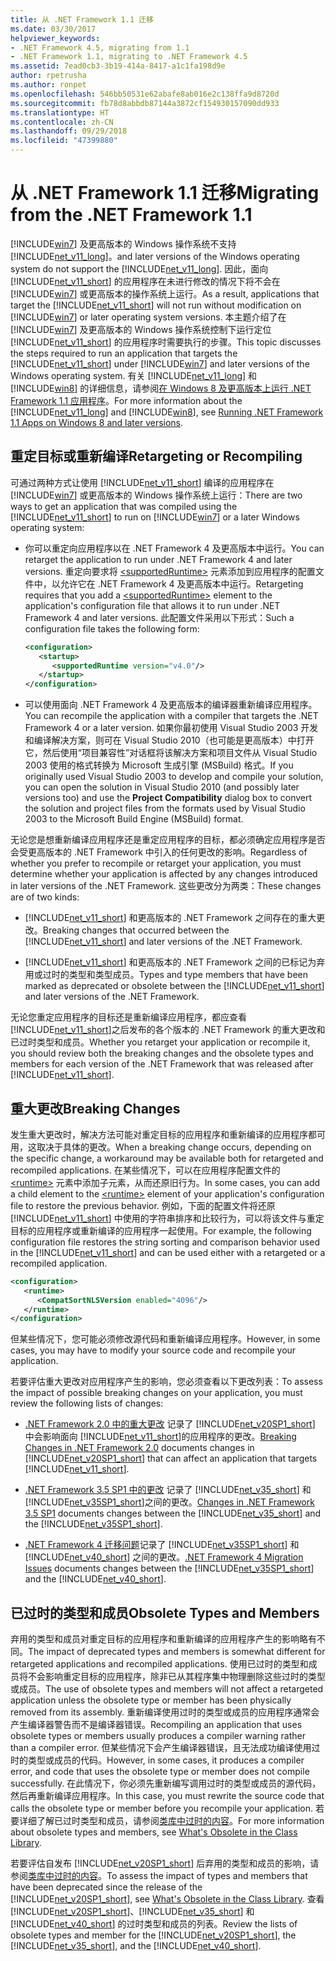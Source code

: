 ```yaml
---
title: 从 .NET Framework 1.1 迁移
ms.date: 03/30/2017
helpviewer_keywords:
- .NET Framework 4.5, migrating from 1.1
- .NET Framework 1.1, migrating to .NET Framework 4.5
ms.assetid: 7ead0cb3-3b19-414a-8417-a1c1fa198d9e
author: rpetrusha
ms.author: ronpet
ms.openlocfilehash: 546bb50531e62abafe8ab016e2c138ffa9d8720d
ms.sourcegitcommit: fb78d8abbdb87144a3872cf154930157090dd933
ms.translationtype: HT
ms.contentlocale: zh-CN
ms.lasthandoff: 09/29/2018
ms.locfileid: "47399880"
---
```

# <a name="migrating-from-the-net-framework-11"></a><span data-ttu-id="bcde9-102">从 .NET Framework 1.1 迁移</span><span class="sxs-lookup"><span data-stu-id="bcde9-102">Migrating from the .NET Framework 1.1</span></span>

[!INCLUDE[win7](../../../includes/win7-md.md)] <span data-ttu-id="bcde9-103">及更高版本的 Windows 操作系统不支持 [!INCLUDE[net_v11_long](../../../includes/net-v11-long-md.md)]。</span><span class="sxs-lookup"><span data-stu-id="bcde9-103">and later versions of the Windows operating system do not support the [!INCLUDE[net_v11_long](../../../includes/net-v11-long-md.md)].</span></span> <span data-ttu-id="bcde9-104">因此，面向 [!INCLUDE[net_v11_short](../../../includes/net-v11-short-md.md)] 的应用程序在未进行修改的情况下将不会在 [!INCLUDE[win7](../../../includes/win7-md.md)] 或更高版本的操作系统上运行。</span><span class="sxs-lookup"><span data-stu-id="bcde9-104">As a result, applications that target the [!INCLUDE[net_v11_short](../../../includes/net-v11-short-md.md)] will not run without modification on [!INCLUDE[win7](../../../includes/win7-md.md)] or later operating system versions.</span></span> <span data-ttu-id="bcde9-105">本主题介绍了在 [!INCLUDE[win7](../../../includes/win7-md.md)] 及更高版本的 Windows 操作系统控制下运行定位 [!INCLUDE[net_v11_short](../../../includes/net-v11-short-md.md)] 的应用程序时需要执行的步骤。</span><span class="sxs-lookup"><span data-stu-id="bcde9-105">This topic discusses the steps required to run an application that targets the [!INCLUDE[net_v11_short](../../../includes/net-v11-short-md.md)] under [!INCLUDE[win7](../../../includes/win7-md.md)] and later versions of the Windows operating system.</span></span> <span data-ttu-id="bcde9-106">有关 [!INCLUDE[net_v11_long](../../../includes/net-v11-long-md.md)] 和 [!INCLUDE[win8](../../../includes/win8-md.md)] 的详细信息，请参阅[在 Windows 8 及更高版本上运行 .NET Framework 1.1 应用程序](../../../docs/framework/install/run-net-framework-1-1-apps.md)。</span><span class="sxs-lookup"><span data-stu-id="bcde9-106">For more information about the [!INCLUDE[net_v11_long](../../../includes/net-v11-long-md.md)] and [!INCLUDE[win8](../../../includes/win8-md.md)], see [Running .NET Framework 1.1 Apps on Windows 8 and later versions](../../../docs/framework/install/run-net-framework-1-1-apps.md).</span></span>

## <a name="retargeting-or-recompiling"></a><span data-ttu-id="bcde9-107">重定目标或重新编译</span><span class="sxs-lookup"><span data-stu-id="bcde9-107">Retargeting or Recompiling</span></span>

<span data-ttu-id="bcde9-108">可通过两种方式让使用 [!INCLUDE[net_v11_short](../../../includes/net-v11-short-md.md)] 编译的应用程序在 [!INCLUDE[win7](../../../includes/win7-md.md)] 或更高版本的 Windows 操作系统上运行：</span><span class="sxs-lookup"><span data-stu-id="bcde9-108">There are two ways to get an application that was compiled using the [!INCLUDE[net_v11_short](../../../includes/net-v11-short-md.md)] to run on [!INCLUDE[win7](../../../includes/win7-md.md)] or a later Windows operating system:</span></span>

- <span data-ttu-id="bcde9-109">你可以重定向应用程序以在 .NET Framework 4 及更高版本中运行。</span><span class="sxs-lookup"><span data-stu-id="bcde9-109">You can retarget the application to run under .NET Framework 4 and later versions.</span></span> <span data-ttu-id="bcde9-110">重定向要求将 [\<supportedRuntime>](../../../docs/framework/configure-apps/file-schema/startup/supportedruntime-element.md) 元素添加到应用程序的配置文件中，以允许它在 .NET Framework 4 及更高版本中运行。</span><span class="sxs-lookup"><span data-stu-id="bcde9-110">Retargeting requires that you add a [\<supportedRuntime>](../../../docs/framework/configure-apps/file-schema/startup/supportedruntime-element.md) element to the application's configuration file that allows it to run under .NET Framework 4 and later versions.</span></span> <span data-ttu-id="bcde9-111">此配置文件采用以下形式：</span><span class="sxs-lookup"><span data-stu-id="bcde9-111">Such a configuration file takes the following form:</span></span>

    ```xml
    <configuration>
       <startup>
          <supportedRuntime version="v4.0"/>
       </startup>
    </configuration>
    ```

- <span data-ttu-id="bcde9-112">可以使用面向 .NET Framework 4 及更高版本的编译器重新编译应用程序。</span><span class="sxs-lookup"><span data-stu-id="bcde9-112">You can recompile the application with a compiler that targets the .NET Framework 4 or a later version.</span></span> <span data-ttu-id="bcde9-113">如果你最初使用 Visual Studio 2003 开发和编译解决方案，则可在 Visual Studio 2010（也可能是更高版本）中打开它，然后使用“项目兼容性”对话框将该解决方案和项目文件从 Visual Studio 2003 使用的格式转换为 Microsoft 生成引擎 (MSBuild) 格式。</span><span class="sxs-lookup"><span data-stu-id="bcde9-113">If you originally used Visual Studio 2003 to develop and compile your solution, you can open the solution in Visual Studio 2010 (and possibly later versions too) and use the **Project Compatibility** dialog box to convert the solution and project files from the formats used by Visual Studio 2003 to the Microsoft Build Engine (MSBuild) format.</span></span>

<span data-ttu-id="bcde9-114">无论您是想重新编译应用程序还是重定应用程序的目标，都必须确定应用程序是否会受更高版本的 .NET Framework 中引入的任何更改的影响。</span><span class="sxs-lookup"><span data-stu-id="bcde9-114">Regardless of whether you prefer to recompile or retarget your application, you must determine whether your application is affected by any changes introduced in later versions of the .NET Framework.</span></span> <span data-ttu-id="bcde9-115">这些更改分为两类：</span><span class="sxs-lookup"><span data-stu-id="bcde9-115">These changes are of two kinds:</span></span>

- <span data-ttu-id="bcde9-116">[!INCLUDE[net_v11_short](../../../includes/net-v11-short-md.md)] 和更高版本的 .NET Framework 之间存在的重大更改。</span><span class="sxs-lookup"><span data-stu-id="bcde9-116">Breaking changes that occurred between the [!INCLUDE[net_v11_short](../../../includes/net-v11-short-md.md)] and later versions of the .NET Framework.</span></span>

- <span data-ttu-id="bcde9-117">[!INCLUDE[net_v11_short](../../../includes/net-v11-short-md.md)] 和更高版本的 .NET Framework 之间的已标记为弃用或过时的类型和类型成员。</span><span class="sxs-lookup"><span data-stu-id="bcde9-117">Types and type members that have been marked as deprecated or obsolete between the [!INCLUDE[net_v11_short](../../../includes/net-v11-short-md.md)] and later versions of the .NET Framework.</span></span>

<span data-ttu-id="bcde9-118">无论您重定应用程序的目标还是重新编译应用程序，都应查看 [!INCLUDE[net_v11_short](../../../includes/net-v11-short-md.md)]之后发布的各个版本的 .NET Framework 的重大更改和已过时类型和成员。</span><span class="sxs-lookup"><span data-stu-id="bcde9-118">Whether you retarget your application or recompile it, you should review both the breaking changes and the obsolete types and members for each version of the .NET Framework that was released after [!INCLUDE[net_v11_short](../../../includes/net-v11-short-md.md)].</span></span>

## <a name="breaking-changes"></a><span data-ttu-id="bcde9-119">重大更改</span><span class="sxs-lookup"><span data-stu-id="bcde9-119">Breaking Changes</span></span>

<span data-ttu-id="bcde9-120">发生重大更改时，解决方法可能对重定目标的应用程序和重新编译的应用程序都可用，这取决于具体的更改。</span><span class="sxs-lookup"><span data-stu-id="bcde9-120">When a breaking change occurs, depending on the specific change, a workaround may be available both for retargeted and recompiled applications.</span></span> <span data-ttu-id="bcde9-121">在某些情况下，可以在应用程序配置文件的 [\<runtime>](../../../docs/framework/configure-apps/file-schema/startup/supportedruntime-element.md) 元素中添加子元素，从而还原旧行为。</span><span class="sxs-lookup"><span data-stu-id="bcde9-121">In some cases, you can add a child element to the [\<runtime>](../../../docs/framework/configure-apps/file-schema/startup/supportedruntime-element.md) element of your application's configuration file to restore the previous behavior.</span></span> <span data-ttu-id="bcde9-122">例如，下面的配置文件将还原 [!INCLUDE[net_v11_short](../../../includes/net-v11-short-md.md)] 中使用的字符串排序和比较行为，可以将该文件与重定目标的应用程序或重新编译的应用程序一起使用。</span><span class="sxs-lookup"><span data-stu-id="bcde9-122">For example, the following configuration file restores the string sorting and comparison behavior used in the [!INCLUDE[net_v11_short](../../../includes/net-v11-short-md.md)] and can be used either with a retargeted or a recompiled application.</span></span>

```xml
<configuration>
   <runtime>
      <CompatSortNLSVersion enabled="4096"/>
   </runtime>
</configuration>
```

<span data-ttu-id="bcde9-123">但某些情况下，您可能必须修改源代码和重新编译应用程序。</span><span class="sxs-lookup"><span data-stu-id="bcde9-123">However, in some cases, you may have to modify your source code and recompile your application.</span></span>

<span data-ttu-id="bcde9-124">若要评估重大更改对应用程序产生的影响，您必须查看以下更改列表：</span><span class="sxs-lookup"><span data-stu-id="bcde9-124">To assess the impact of possible breaking changes on your application, you must review the following lists of changes:</span></span>

- <span data-ttu-id="bcde9-125">[.NET Framework 2.0 中的重大更改](https://go.microsoft.com/fwlink/?LinkId=125263) 记录了 [!INCLUDE[net_v20SP1_short](../../../includes/net-v20sp1-short-md.md)] 中会影响面向 [!INCLUDE[net_v11_short](../../../includes/net-v11-short-md.md)]的应用程序的更改。</span><span class="sxs-lookup"><span data-stu-id="bcde9-125">[Breaking Changes in .NET Framework 2.0](https://go.microsoft.com/fwlink/?LinkId=125263) documents changes in [!INCLUDE[net_v20SP1_short](../../../includes/net-v20sp1-short-md.md)] that can affect an application that targets [!INCLUDE[net_v11_short](../../../includes/net-v11-short-md.md)].</span></span>

- <span data-ttu-id="bcde9-126">[.NET Framework 3.5 SP1 中的更改](https://go.microsoft.com/fwlink/?LinkID=186989) 记录了 [!INCLUDE[net_v35_short](../../../includes/net-v35-short-md.md)] 和 [!INCLUDE[net_v35SP1_short](../../../includes/net-v35sp1-short-md.md)]之间的更改。</span><span class="sxs-lookup"><span data-stu-id="bcde9-126">[Changes in .NET Framework 3.5 SP1](https://go.microsoft.com/fwlink/?LinkID=186989) documents changes between the [!INCLUDE[net_v35_short](../../../includes/net-v35-short-md.md)] and the [!INCLUDE[net_v35SP1_short](../../../includes/net-v35sp1-short-md.md)].</span></span>

- <span data-ttu-id="bcde9-127">[.NET Framework 4 迁移问题](../../../docs/framework/migration-guide/net-framework-4-migration-issues.md)记录了 [!INCLUDE[net_v35SP1_short](../../../includes/net-v35sp1-short-md.md)] 和 [!INCLUDE[net_v40_short](../../../includes/net-v40-short-md.md)] 之间的更改。</span><span class="sxs-lookup"><span data-stu-id="bcde9-127">[.NET Framework 4 Migration Issues](../../../docs/framework/migration-guide/net-framework-4-migration-issues.md) documents changes between the [!INCLUDE[net_v35SP1_short](../../../includes/net-v35sp1-short-md.md)] and the [!INCLUDE[net_v40_short](../../../includes/net-v40-short-md.md)].</span></span>

## <a name="obsolete-types-and-members"></a><span data-ttu-id="bcde9-128">已过时的类型和成员</span><span class="sxs-lookup"><span data-stu-id="bcde9-128">Obsolete Types and Members</span></span>

<span data-ttu-id="bcde9-129">弃用的类型和成员对重定目标的应用程序和重新编译的应用程序产生的影响略有不同。</span><span class="sxs-lookup"><span data-stu-id="bcde9-129">The impact of deprecated types and members is somewhat different for retargeted applications and recompiled applications.</span></span> <span data-ttu-id="bcde9-130">使用已过时的类型和成员将不会影响重定目标的应用程序，除非已从其程序集中物理删除这些过时的类型或成员。</span><span class="sxs-lookup"><span data-stu-id="bcde9-130">The use of obsolete types and members will not affect a retargeted application unless the obsolete type or member has been physically removed from its assembly.</span></span> <span data-ttu-id="bcde9-131">重新编译使用过时的类型或成员的应用程序通常会产生编译器警告而不是编译器错误。</span><span class="sxs-lookup"><span data-stu-id="bcde9-131">Recompiling an application that uses obsolete types or members usually produces a compiler warning rather than a compiler error.</span></span> <span data-ttu-id="bcde9-132">但某些情况下会产生编译器错误，且无法成功编译使用过时的类型或成员的代码。</span><span class="sxs-lookup"><span data-stu-id="bcde9-132">However, in some cases, it produces a compiler error, and code that uses the obsolete type or member does not compile successfully.</span></span> <span data-ttu-id="bcde9-133">在此情况下，你必须先重新编写调用过时的类型或成员的源代码，然后再重新编译应用程序。</span><span class="sxs-lookup"><span data-stu-id="bcde9-133">In this case, you must rewrite the source code that calls the obsolete type or member before you recompile your application.</span></span> <span data-ttu-id="bcde9-134">若要详细了解已过时类型和成员，请参阅[类库中过时的内容](../../../docs/framework/whats-new/whats-obsolete.md)。</span><span class="sxs-lookup"><span data-stu-id="bcde9-134">For more information about obsolete types and members, see [What's Obsolete in the Class Library](../../../docs/framework/whats-new/whats-obsolete.md).</span></span>

<span data-ttu-id="bcde9-135">若要评估自发布 [!INCLUDE[net_v20SP1_short](../../../includes/net-v20sp1-short-md.md)] 后弃用的类型和成员的影响，请参阅[类库中过时的内容](../../../docs/framework/whats-new/whats-obsolete.md)。</span><span class="sxs-lookup"><span data-stu-id="bcde9-135">To assess the impact of types and members that have been deprecated since the release of the [!INCLUDE[net_v20SP1_short](../../../includes/net-v20sp1-short-md.md)], see [What's Obsolete in the Class Library](../../../docs/framework/whats-new/whats-obsolete.md).</span></span> <span data-ttu-id="bcde9-136">查看 [!INCLUDE[net_v20SP1_short](../../../includes/net-v20sp1-short-md.md)]、[!INCLUDE[net_v35_short](../../../includes/net-v35-short-md.md)] 和 [!INCLUDE[net_v40_short](../../../includes/net-v40-short-md.md)] 的过时类型和成员的列表。</span><span class="sxs-lookup"><span data-stu-id="bcde9-136">Review the lists of obsolete types and member for the [!INCLUDE[net_v20SP1_short](../../../includes/net-v20sp1-short-md.md)], the [!INCLUDE[net_v35_short](../../../includes/net-v35-short-md.md)], and the [!INCLUDE[net_v40_short](../../../includes/net-v40-short-md.md)].</span></span>